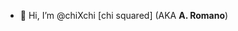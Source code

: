 - 👋 Hi, I’m @chiXchi [chi squared] (AKA <b>A. Romano</b>)



<!---
chiXchi/chiXchi is a ✨ special ✨ repository because its `README.md` (this file) appears on your GitHub profile.
You can click the Preview link to take a look at your changes.
--->
